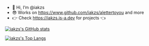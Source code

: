 - 👋 Hi, I’m @iakzs
- 😎 Works on https://www.github.com/iakzs/alettertoyou and more
- 👉 Check https://iakzs.is-a.dev for projects 👈

[![iakzs's GitHub stats](https://github-readme-stats.vercel.app/api?username=iakzs)](https://github.com/anuraghazra/github-readme-stats)



[![iakzs's Top Langs](https://github-readme-stats.vercel.app/api/top-langs/?username=iakzs&layout=compact)](https://github.com/anuraghazra/github-readme-stats)
